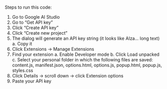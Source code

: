 Steps to run this code:

1.	Go to Google AI Studio
2.	Go to “Get API key”
3.	Click “Create API key”
4.	Click “Create new project”
5.	The dialog will generate an API key string (it looks like AIza... long text)
      a. Copy it
6.	Click Extensions → Manage Extensions
7.	Find your extension
      a. Enable Developer mode
      b. Click Load unpacked
      c. Select your personal folder in which the following files are saved: content.js, manifest.json, options.html, options.js, popup.html, popup.js, styles.css
8.	Click Details → scroll down → click Extension options
9.	Paste your API key
